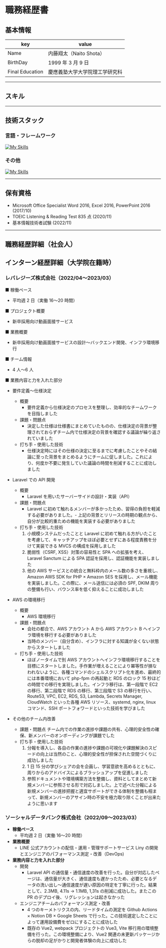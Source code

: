 # 職務経歴書

## 基本情報

| key             | value             |
|-----------------|-------------------|
| Name            | 内藤翔太（Naito Shota） |
| BirthDay        | 1999 年 3 月 9 日    |
| Final Education | 慶應義塾大学大学院理工学研究科   |

---

## スキル

---

## 技術スタック

### 言語・フレームワーク
[![My Skills](https://skillicons.dev/icons?i=js,ts,react,next,tailwind,php,laravel,py)](https://skillicons.dev)

### その他
[![My Skills](https://skillicons.dev/icons?i=aws,linux,docker,nginx,mysql,githubactions,idea,git,github,figma)](https://skillicons.dev)

---

## 保有資格
- Microsoft Office Specialist Word 2016, Excel 2016, PowerPoint 2016 (2017/10)
- TOEIC Listening & Reading Test 835 点 (2020/11)
- 基本情報技術者試験 (2022/11)

---

## 職務経歴詳細（社会人）

## インターン経歴詳細（大学院在籍時）
### レバレジーズ株式会社（2022/04〜2023/03）
■ 稼働ペース
- 平均週 2 日（実働 16〜20 時間）

■ プロジェクト概要
- 新卒採用向け動画面接サービス

■ 業務概要
- 新卒採用向け動画面接サービスの設計〜バックエンド開発、インフラ環境移行

■ チーム情報
- 4 人〜6 人

■ 業務内容と力を入れた部分
- 要件定義〜仕様決定
  - 概要
    - 要件定義から仕様決定のプロセスを整理し、効率的なチームワークを目指しました
  - 課題・問題点
    - 決定した仕様は仕様書にまとめていたものの、仕様決定の背景が整理されておらずチーム内で仕様決定の背景を確認する議論が繰り返されていました
  - 打ち手・使用した技術
    - 仕様決定時にはその仕様の決定に至るまでに考慮したことやその結論に至った背景をまとめるようにチームに促しました。これにより、何度か不要に発生していた議論の時間を削減することに成功しました

- Laravel での API 開発
  - 概要
    - Laravel を用いたサーバーサイドの設計・実装（API）
  - 課題・問題点
    - Laravel に初めて触れるメンバーが多かったため、習得の負担を軽減する必要がありました。- 上記の背景とリリースの時期の観点から、自分が比較的重ための機能を実装する必要がありました
  - 打ち手・使用した技術
    1. 小規模システムだったことと Laravel に初めて触れる方がいたことを考慮して、キャッチアップをほぼ必要とせずにある程度責務を分けて実装できる MVCS の構成を採用しました
    2. 脆弱性（CSRF, XSS）対策の容易性と SPA への拡張を考え、Laravel Sanctum による SPA 認証を採用し、認証機能を実装しました
    3. 他の AWS サービスとの統合と無料枠内のメール数の多さを重視し、Amazon AWS SDK for PHP × Amazon SES を採用し、メール機能を実装しました。この際に、メール送信には必須の SPF, DKIM 周りの整備も行い、バウンス率を低く抑えることに成功しました

- AWS の環境移行
  - 概要
    - AWS 環境移行
  - 課題・問題点
    - 会社の都合で、AWS アカウント A から AWS アカウント B へインフラ環境を移行する必要がありました
    - 当時のメンバー（自分含め）、インフラに対する知識が全くない状態からスタートしました
  - 打ち手・使用した技術
    - ほぼノータイムで別 AWS アカウントへインフラ環境移行することを目標にスタートしました。手作業が増えることにより冪等性が損なわれないように、各種コマンドのシェルスクリプト化を進め、最終的には本番環境において php-fpm の再起動と RDS のロック 15 秒ほどの時間での移行を実現しました。インフラ移行は、第一段階で EC2 の移行、第二段階で RDS の移行、第三段階で S3 の移行を行い、Route53, VPC, EC2, RDS, S3, Lambda, Secrets Manager, CloudWatch といった各種 AWS リソース、systemd, nginx, linux コマンド、SSH ポートフォワードといった技術を学びました

- その他のチーム内改善
  - 課題・問題点
チーム内での作業の進捗や課題の共有、心理的安全性の確保、新メンバーのオンボーディングが課題でした
  - 打ち手・使用した技術
    1. 分報を導入し、各自の作業の進捗や課題の可視化や課題解決のスピードの向上は当然のこと、心理的安全性が担保された空間づくりに成功しました
    2. 1 日 15 分の学びシェアの会を企画し、学習意欲を高めるとともに、周りからのアドバイスによるブラッシュアップを促進しました
    3. 参照ドキュメントや環境構築方法を整備し、資料としてまとめて新規メンバーに参照させる形で対応しました。上で述べた分報による新規メンバーの進捗把握と適宜サポートができる体制を整備も相まって、新規メンバーのアサイン時の不安を極力取り除くことが出来たように思います


### ソーシャルデータバンク株式会社（2022/09〜2023/03）
- **稼働ペース**
  - 平均週 2 日（実働 16〜20 時間）
- **業務概要**
  - LINE 公式アカウントの配信・運用・管理サポートサービス Liny の開発とエンジニアのパフォーマンス測定・改善（DevOps)
- **業務内容と力を入れた部分**
  - 開発
    - Laravel API の通信量・通信速度の改善を行った。自分が対応したページは、通信量が大きく、通信速度も遅かったため、必要となるデータの洗い出し〜通信速度が遅い原因の特定を丁寧に行った。結果として、2.3MB, 4.11s → 1.1MB, 1,31s の削減に成功した。またこの PR のデプロイ後、リグレッションは起きなかった
  - エンジニアチームのパフォーマンス測定・改善
    - 4 つのキーメトリクスの内、リードタイムの測定を Github Actions × Notion DB × Google Sheets で行った。この技術選定したことによって運用設備費をゼロにすることに成功した
    - 既存の Vue2, webpack プロジェクトの Vue3, Vite 移行用の環境整備を行った。この環境整備により、Vue2 関連の未更新パッケージからの脱却の足がかりと開発者体験の向上に成功した
